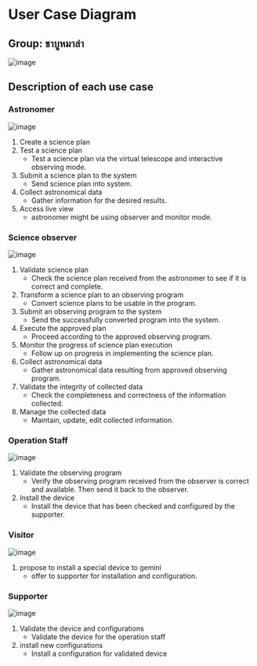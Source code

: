 # User Case Diagram

## Group: ชาบูหมาล่า
![image](https://github.com/ICT-Mahidol/Gemini-2023-DST/assets/106222462/a26f83b0-0e74-4da5-bdc9-46e53f596f4c)



## Description of each use case
### Astronomer
![image](https://github.com/ICT-Mahidol/Gemini-2023-DST/assets/106222462/e7a70383-5408-4a6d-8254-ecf4c8ff10ea)

1. Create a science plan 
2. Test a science plan 
   - Test a science plan via the virtual telescope and interactive observing mode.
3. Submit a science plan to the system 
   - Send science plan into system.
4. Collect astronomical data 
   - Gather information for the desired results.
5. Access live view 
   - astronomer might be using observer and monitor mode.


### Science observer
![image](https://github.com/ICT-Mahidol/Gemini-2023-DST/assets/106222462/69de8202-08e0-4d0b-af3e-67c4ca49722e)


1. Validate science plan 
   - Check the science plan received from the astronomer to see if it is correct and complete.
2. Transform a science plan to an observing program 
   - Convert science plans to be usable in the program.
3. Submit an observing program to the system 
   - Send the successfully converted program into the system.
4. Execute the approved plan 
   - Proceed according to the approved observing program.
5. Monitor the progress of science plan execution 
   - Follow up on progress in implementing the science plan.
6. Collect astronomical data 
   - Gather astronomical data resulting from approved observing program.
7. Validate the integrity of collected data 
   - Check the completeness and correctness of the information collected.
8. Manage the collected data 
   - Maintain, update, edit collected information.


### Operation Staff
![image](https://github.com/ICT-Mahidol/Gemini-2023-DST/assets/106222462/39be1331-7079-4271-9c43-f04186eb8e66)


1. Validate the observing program 
    - Verify the observing program received from the observer is correct and available. Then send it back to the observer. 
2. Install the device 
    - Install the device that has been checked and configured by the supporter.


### Visitor
![image](https://github.com/ICT-Mahidol/Gemini-2023-DST/assets/106222462/df0e9b65-7d14-4819-90c0-67a548b164e0)

1. propose to install a special device to gemini 
   - offer to supporter for installation and configuration.


### Supporter
![image](https://github.com/ICT-Mahidol/Gemini-2023-DST/assets/106222462/394ad287-3b42-45f9-a3be-9fb42f3efa72)

1. Validate the device and configurations 
   - Validate the device for the operation staff
2. install new configurations 
   - Install a configuration for validated device

